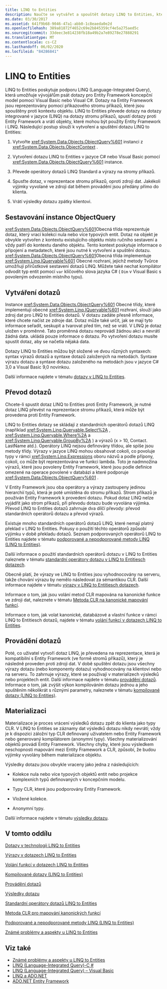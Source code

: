 ```yaml
---
title: LINQ to Entities
description: Naučte se vytvářet a spouštět dotazy LINQ to Entities, které umožňují psát dotazy pro Entity Framework koncepční model pomocí Visual Basic nebo Visual C#.
ms.date: 03/30/2017
ms.assetid: 641f9b68-9046-47a1-abb0-1c8eaeda0e2d
ms.openlocfilehash: 389a81872f4652c69e2b845359cf4e5a275aed5c
ms.sourcegitcommit: 33deec3e814238fb18a49b2a7e89278e27888291
ms.translationtype: MT
ms.contentlocale: cs-CZ
ms.lasthandoff: 06/02/2020
ms.locfileid: "84286841"
---
```

# <a name="linq-to-entities"></a>LINQ to Entities
LINQ to Entities poskytuje podporu LINQ (Language-Integrated Query), která umožňuje vývojářům psát dotazy pro Entity Framework koncepční model pomocí Visual Basic nebo Visual C#. Dotazy na Entity Framework jsou reprezentovány pomocí příkazového stromu příkazů, které jsou spouštěny proti kontextu objektu. LINQ to Entities převede dotazy na dotazy integrované v jazyce (LINQ) na dotazy stromu příkazů, spustí dotazy proti Entity Framework a vrátí objekty, které mohou být použity Entity Framework i LINQ. Následující postup slouží k vytvoření a spuštění dotazu LINQ to Entities:  
  
1. Vytvořte <xref:System.Data.Objects.ObjectQuery%601> instanci z <xref:System.Data.Objects.ObjectContext> .  
  
2. Vytvoření dotazu LINQ to Entities v jazyce C# nebo Visual Basic pomocí <xref:System.Data.Objects.ObjectQuery%601> instance.  
  
3. Převede operátory dotazů LINQ Standard a výrazy na stromy příkazů.  
  
4. Spusťte dotaz, v reprezentace stromu příkazů, oproti zdroji dat. Jakékoli výjimky vyvolané ve zdroji dat během provádění jsou předány přímo do klienta.  
  
5. Vrátí výsledky dotazu zpátky klientovi.  
  
## <a name="constructing-an-objectquery-instance"></a>Sestavování instance ObjectQuery  
 <xref:System.Data.Objects.ObjectQuery%601>Obecná třída reprezentuje dotaz, který vrací kolekci nula nebo více typových entit. Dotaz na objekt je obvykle vytvořen z kontextu existujícího objektu místo ručního sestavení a vždy patří do kontextu daného objektu. Tento kontext poskytuje informace o připojení a metadatech, které jsou nutné k vytvoření a spuštění dotazu. <xref:System.Data.Objects.ObjectQuery%601>Obecná třída implementuje <xref:System.Linq.IQueryable%601> Obecné rozhraní, jejichž metody Tvůrce umožňují přírůstkové sestavení dotazů LINQ. Můžete také nechat kompilátor odvodit typ entit pomocí `var` klíčového slova jazyka C# ( `Dim` v Visual Basic s povoleným odvozením místního typu).  
  
## <a name="composing-the-queries"></a>Vytváření dotazů  
 Instance <xref:System.Data.Objects.ObjectQuery%601> Obecné třídy, které implementují obecné <xref:System.Linq.IQueryable%601> rozhraní, slouží jako zdroj dat pro LINQ to Entities dotazů. V dotazu zadáte přesně informace, které chcete načíst ze zdroje dat. Dotaz může také určit, jak se mají tyto informace seřadit, seskupit a tvarovat před tím, než se vrátí. V LINQ je dotaz uložen v proměnné. Tato proměnná dotazu neprovádí žádnou akci a nevrátí žádná data. ukládá pouze informace o dotazu. Po vytvoření dotazu musíte spustit dotaz, aby se načetla nějaká data.  
  
 Dotazy LINQ to Entities můžou být složené ve dvou různých syntaxech: syntax výrazů dotazů a syntaxe dotazů založených na metodách. Syntaxe výrazu dotazu a syntaxe dotazu založeného na metodách jsou v jazyce C# 3,0 a Visual Basic 9,0 novinkou.  
  
 Další informace najdete v tématu [dotazy v LINQ to Entities](queries-in-linq-to-entities.md).  
  
## <a name="query-conversion"></a>Převod dotazů  
 Chcete-li spustit dotaz LINQ to Entities proti Entity Framework, je nutné dotaz LINQ převést na reprezentace stromu příkazů, která může být provedena proti Entity Framework.  
  
 LINQ to Entities dotazy se skládají z standardních operátorů dotazů LINQ (například <xref:System.Linq.Queryable.Select%2A> , <xref:System.Linq.Queryable.Where%2A> a <xref:System.Linq.Queryable.GroupBy%2A> ) a výrazů (x > 10, Contact. LastName atd.). Operátory LINQ nejsou definovány třídou, ale spíše jsou metody třídy. Výrazy v jazyce LINQ mohou obsahovat cokoli, co povoluje typy v rámci <xref:System.Linq.Expressions> oboru názvů a podle přípony, cokoli, co může být reprezentována ve funkci lambda. Toto je nadmnožina výrazů, které jsou povoleny Entity Framework, které jsou podle definice omezené na operace povolené v databázi a které podporuje <xref:System.Data.Objects.ObjectQuery%601> .  
  
 V Entity Framework jsou oba operátory a výrazy zastoupeny jedinou hierarchií typů, která je poté umístěna do stromu příkazů. Strom příkazů je používán Entity Framework k provedení dotazu. Pokud dotaz LINQ nelze vyjádřit jako strom příkazů, při převodu dotazu bude vyvolána výjimka. Převod LINQ to Entities dotazů zahrnuje dva dílčí převody: převod standardních operátorů dotazu a převod výrazů.  
  
 Existuje mnoho standardních operátorů dotazů LINQ, které nemají platný překlad v LINQ to Entities. Pokusy o použití těchto operátorů způsobí výjimku v době překladu dotazů. Seznam podporovaných operátorů LINQ to Entities najdete v tématu [podporované a nepodporované metody LINQ (LINQ to Entities)](supported-and-unsupported-linq-methods-linq-to-entities.md).  
  
 Další informace o použití standardních operátorů dotazu v LINQ to Entities naleznete v tématu [standardní operátory dotazu v LINQ to Entitiesch dotazech](standard-query-operators-in-linq-to-entities-queries.md).  
  
 Obecně platí, že výrazy ve LINQ to Entities jsou vyhodnocovány na serveru, takže chování výrazu by nemělo následovat za sémantikou CLR. Další informace najdete v tématu [výrazy v LINQ to Entitiesch dotazech](expressions-in-linq-to-entities-queries.md).  
  
 Informace o tom, jak jsou volání metod CLR mapována na kanonické funkce ve zdroji dat, naleznete v tématu [Metoda CLR na kanonické mapování funkcí](clr-method-to-canonical-function-mapping.md).  
  
 Informace o tom, jak volat kanonické, databázové a vlastní funkce v rámci LINQ to Entitiesch dotazů, najdete v tématu [volání funkcí v dotazech LINQ to Entities](calling-functions-in-linq-to-entities-queries.md).  
  
## <a name="query-execution"></a>Provádění dotazů  
 Poté, co uživatel vytvoří dotaz LINQ, je převedena na reprezentace, která je kompatibilní s Entity Framework (ve formě stromů příkazů), který je následně proveden proti zdroji dat. V době spuštění dotazu jsou všechny výrazy dotazu (nebo komponenty dotazu) vyhodnocovány na klientovi nebo na serveru. To zahrnuje výrazy, které se používají v materializech výsledků nebo projektech entit. Další informace najdete v tématu [provádění dotazů](query-execution.md). Informace o tom, jak zvýšit výkon kompilováním dotazu jednou a jeho spuštěním několikrát s různými parametry, naleznete v tématu [kompilované dotazy (LINQ to Entities)](compiled-queries-linq-to-entities.md).  
  
## <a name="materialization"></a>Materializaci  
 Materializace je proces vrácení výsledků dotazu zpět do klienta jako typy CLR. V LINQ to Entities se záznamy dat výsledků dotazu nikdy nevrátí; vždy je k dispozici záložní typ CLR definovaný uživatelem nebo Entity Framework nebo generovaný kompilátorem (anonymní typy). Všechny materializování objektů provádí Entity Framework. Všechny chyby, které jsou výsledkem neschopnosti mapování mezi Entity Framework a CLR, způsobí, že budou výjimky vyvolány během materializace objektu.  
  
 Výsledky dotazu jsou obvykle vraceny jako jedna z následujících:  
  
- Kolekce nula nebo více typových objektů entit nebo projekce komplexních typů definovaných v koncepčním modelu.  
  
- Typy CLR, které jsou podporovány Entity Framework.  
  
- Vložené kolekce.  
  
- Anonymní typy.  
  
 Další informace najdete v tématu [výsledky dotazu](query-results.md).  
  
## <a name="in-this-section"></a>V tomto oddílu  
 [Dotazy v technologii LINQ to Entities](queries-in-linq-to-entities.md)  
  
 [Výrazy v dotazech LINQ to Entities](expressions-in-linq-to-entities-queries.md)  
  
 [Volání funkcí v dotazech LINQ to Entities](calling-functions-in-linq-to-entities-queries.md)  
  
 [Kompilované dotazy (LINQ to Entities)](compiled-queries-linq-to-entities.md)  
  
 [Provádění dotazů](query-execution.md)  
  
 [Výsledky dotazu](query-results.md)  
  
 [Standardní operátory dotazů LINQ to Entities](standard-query-operators-in-linq-to-entities-queries.md)  
  
 [Metoda CLR pro mapování kanonických funkcí](clr-method-to-canonical-function-mapping.md)  
  
 [Podporované a nepodporované metody LINQ (LINQ to Entities)](supported-and-unsupported-linq-methods-linq-to-entities.md)  
  
 [Známé problémy a aspekty u LINQ to Entities](known-issues-and-considerations-in-linq-to-entities.md)  
  
## <a name="see-also"></a>Viz také

- [Známé problémy a aspekty u LINQ to Entities](known-issues-and-considerations-in-linq-to-entities.md)
- [LINQ (Language-Integrated Query)-C #](../../../../../csharp/programming-guide/concepts/linq/index.md)
- [LINQ (Language-Integrated Query) – Visual Basic](../../../../../visual-basic/programming-guide/concepts/linq/index.md)
- [LINQ a ADO.NET](../../linq-and-ado-net.md)
- [ADO.NET Entity Framework](../index.md)
